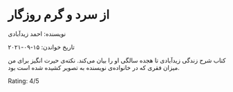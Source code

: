 # از سرد و گرم روزگار
نویسنده: احمد زیدآبادی

تاریخ خواندن: ۱۵-۰۹-۲۰۲۱

کتاب شرح زندگی زیدآبادی تا هجده سالگی او را بیان می‌کند. نکته‌ی حیرت انگیز برای من میزان فقری که در خانواده‌ی نویسنده به تصویر کشیده شده است بود.

Rating: 4/5
